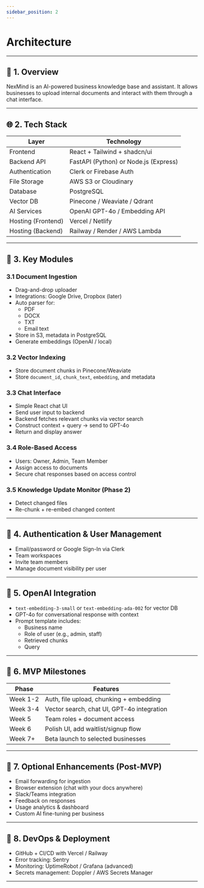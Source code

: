 ```yaml
---
sidebar_position: 2
---
```


# Architecture

---

## 🧩 1. Overview

NexMind is an AI-powered business knowledge base and assistant. It allows businesses to upload internal documents and interact with them through a chat interface.

---

## 🌐 2. Tech Stack

| Layer            | Technology                        |
|------------------|------------------------------------|
| Frontend         | React + Tailwind + shadcn/ui       |
| Backend API      | FastAPI (Python) or Node.js (Express) |
| Authentication   | Clerk or Firebase Auth             |
| File Storage     | AWS S3 or Cloudinary               |
| Database         | PostgreSQL                         |
| Vector DB        | Pinecone / Weaviate / Qdrant       |
| AI Services      | OpenAI GPT-4o / Embedding API      |
| Hosting (Frontend)| Vercel / Netlify                  |
| Hosting (Backend)| Railway / Render / AWS Lambda      |

---

## 📁 3. Key Modules

### 3.1 Document Ingestion
- Drag-and-drop uploader
- Integrations: Google Drive, Dropbox (later)
- Auto parser for:
  - PDF
  - DOCX
  - TXT
  - Email text
- Store in S3, metadata in PostgreSQL
- Generate embeddings (OpenAI / local)

### 3.2 Vector Indexing
- Store document chunks in Pinecone/Weaviate
- Store `document_id`, `chunk_text`, `embedding`, and metadata

### 3.3 Chat Interface
- Simple React chat UI
- Send user input to backend
- Backend fetches relevant chunks via vector search
- Construct context + query → send to GPT-4o
- Return and display answer

### 3.4 Role-Based Access
- Users: Owner, Admin, Team Member
- Assign access to documents
- Secure chat responses based on access control

### 3.5 Knowledge Update Monitor (Phase 2)
- Detect changed files
- Re-chunk + re-embed changed content

---

## 🔐 4. Authentication & User Management
- Email/password or Google Sign-In via Clerk
- Team workspaces
- Invite team members
- Manage document visibility per user

---

## 💬 5. OpenAI Integration

- `text-embedding-3-small` or `text-embedding-ada-002` for vector DB
- GPT-4o for conversational response with context
- Prompt template includes:
  - Business name
  - Role of user (e.g., admin, staff)
  - Retrieved chunks
  - Query

---

## 🧪 6. MVP Milestones

| Phase      | Features                                   |
|------------|--------------------------------------------|
| Week 1-2   | Auth, file upload, chunking + embedding    |
| Week 3-4   | Vector search, chat UI, GPT-4o integration |
| Week 5     | Team roles + document access               |
| Week 6     | Polish UI, add waitlist/signup flow        |
| Week 7+    | Beta launch to selected businesses         |

---

## 🚀 7. Optional Enhancements (Post-MVP)

- Email forwarding for ingestion  
- Browser extension (chat with your docs anywhere)  
- Slack/Teams integration  
- Feedback on responses  
- Usage analytics & dashboard  
- Custom AI fine-tuning per business

---

## 🔧 8. DevOps & Deployment

- GitHub + CI/CD with Vercel / Railway
- Error tracking: Sentry
- Monitoring: UptimeRobot / Grafana (advanced)
- Secrets management: Doppler / AWS Secrets Manager

---

